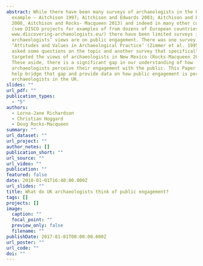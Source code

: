 ```yaml
---
abstract: While there have been many surveys of archaeologists in the UK (for
  example – Aitchison 1997; Aitchison and Edwards 2003; Aitchison and Edwards
  2008, Aitchison and Rocks- Macqueen 2013) and indeed in many other countries
  (see DISCO projects for examples of from dozens of European countries
  www.discovering-archaeologists.eu/) there have been limited surveys into what
  archaeologists’ views are on public engagement. There was one survey of
  ‘Attitudes and Values in Archaeological Practice’ (Zimmer et al. 1995) that
  asked some questions on the topic and another survey that specifically
  targeted the views of archaeologists in New Mexico (Rocks-Macqueen 2012).
  These aside, there is a significant gap in our understanding of how
  archaeologists perceive their engagement with the public. This Paper aims to
  help bridge that gap and provide data on how public engagement is perceived by
  archaeologists in the UK.
slides: ""
url_pdf: ""
publication_types:
  - "5"
authors:
  - Lorna-Jane Richardson
  - Christian Hoggard
  - Doug Rocks-Macqueen
summary: ""
url_dataset: ""
url_project: ""
author_notes: []
publication_short: ""
url_source: ""
url_video: ""
publication: ""
featured: false
date: 2018-01-01T16:40:00.000Z
url_slides: ""
title: What do UK archaeologists think of public engagement?
tags: []
projects: []
image:
  caption: ""
  focal_point: ""
  preview_only: false
  filename: ""
publishDate: 2017-01-01T00:00:00.000Z
url_poster: ""
url_code: ""
doi: ""
---
```


